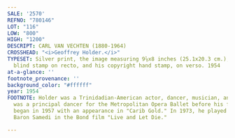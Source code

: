 ```yaml
---
SALE: '2570'
REFNO: "780146"
LOT: "116"
LOW: "800"
HIGH: "1200"
DESCRIPT: CARL VAN VECHTEN (1880-1964)
CROSSHEAD: "<i>Geoffrey Holder.</i>"
TYPESET: Silver print, the image measuring 9⅞x8 inches (25.1x20.3 cm.), with Van Vechten's
  blind stamp on recto, and his copyright hand stamp, on verso. 1954
at-a-glance: ''
footnote_provenance: ''
background_color: "#ffffff"
year: 1954
FOOTNOTE: Holder was a Trinidadian-American actor, dancer, musician, and artist. He
  was a principal dancer for the Metropolitan Opera Ballet before his film career
  began in 1957 with an appearance in "Carib Gold." In 1973, he played the villainous
  Baron Samedi in the Bond film "Live and Let Die."

---
```

